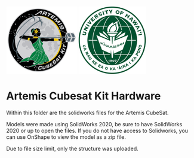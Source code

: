 <img src="/images/artemis.png" alt="Artemis" width="190" height="180"> <img src="/images/university-of-hawaii-manoa.png" alt="University of Hawaii Manoa" width="180" height="180"> <br>

# Artemis Cubesat Kit Hardware

Within this folder are the solidworks files for the Artemis CubeSat.

Models were made using SolidWorks 2020, be sure to have SolidWorks 2020 or up to open the files.
If you do not have access to Solidworks, you can use OnShape to view the model as a zip file.

Due to file size limit, only the structure was uploaded.
